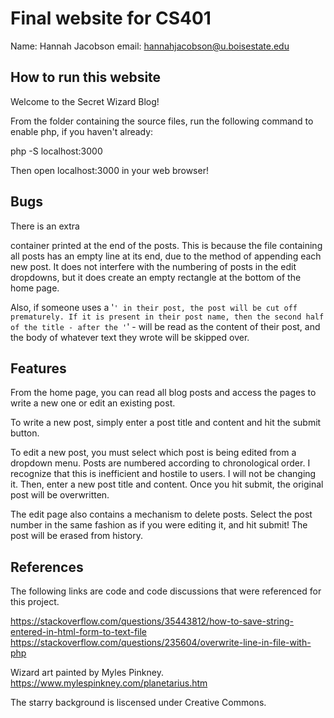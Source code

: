 # Final website for CS401

Name: Hannah Jacobson
email: hannahjacobson@u.boisestate.edu

## How to run this website

Welcome to the Secret Wizard Blog!

From the folder containing the source files, run the following command
to enable php, if you haven't already:

php -S localhost:3000

Then open localhost:3000 in your web browser!

## Bugs

There is an extra <div> container printed at the end of the posts.
This is because the file containing all posts has an empty line at its
end, due to the method of appending each new post. It does not interfere
with the numbering of posts in the edit dropdowns, but it does create
an empty rectangle at the bottom of the home page.

Also, if someone uses a '`' in their post, the post will
be cut off prematurely. If it is present in their post name, then
the second half of the title - after the '`' - will be read as
the content of their post, and the body of whatever text they
wrote will be skipped over.

## Features

From the home page, you can read all blog posts and access the pages
to write a new one or edit an existing post.

To write a new post, simply enter a post title and content and hit 
the submit button.

To edit a new post, you must select which post is being edited from
a dropdown menu. Posts are numbered according to chronological order.
I recognize that this is inefficient and hostile to users. I will
not be changing it. Then, enter a new post title and content. Once 
you hit submit, the original post will be overwritten.

The edit page also contains a mechanism to delete posts. Select the post
number in the same fashion as if you were editing it, and hit submit!
The post will be erased from history.

## References

The following links are code and code discussions that were referenced
for this project.

https://stackoverflow.com/questions/35443812/how-to-save-string-entered-in-html-form-to-text-file
https://stackoverflow.com/questions/235604/overwrite-line-in-file-with-php

Wizard art painted by Myles Pinkney.
https://www.mylespinkney.com/planetarius.htm

The starry background is liscensed under Creative Commons.

